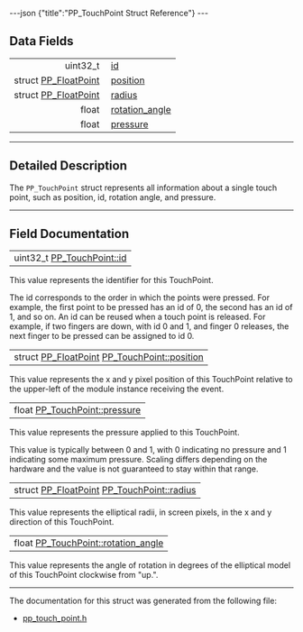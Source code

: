 ---json {"title":"PP_TouchPoint Struct Reference"} ---

## Data Fields

<table><tbody><tr class="odd"><td style="text-align: right;">uint32_t </td><td><a href="/docs/native-client/pepper_beta/c/struct_p_p___touch_point#a27542ca67fc89c4fe41050750b80fc3b" class="el">id</a></td></tr><tr class="even"><td style="text-align: right;">struct <a href="/docs/native-client/pepper_beta/c/struct_p_p___float_point/" class="el">PP_FloatPoint</a> </td><td><a href="/docs/native-client/pepper_beta/c/struct_p_p___touch_point#a5c2dfab481eaafbd40c9b837fc6f9106" class="el">position</a></td></tr><tr class="odd"><td style="text-align: right;">struct <a href="/docs/native-client/pepper_beta/c/struct_p_p___float_point/" class="el">PP_FloatPoint</a> </td><td><a href="/docs/native-client/pepper_beta/c/struct_p_p___touch_point#abcf813398210aaeaa587858f90139292" class="el">radius</a></td></tr><tr class="even"><td style="text-align: right;">float </td><td><a href="/docs/native-client/pepper_beta/c/struct_p_p___touch_point#a8861a485f64399c787093d7fbf609b89" class="el">rotation_angle</a></td></tr><tr class="odd"><td style="text-align: right;">float </td><td><a href="/docs/native-client/pepper_beta/c/struct_p_p___touch_point#a3af90cd7d4415434a1f18a23eb28b2d9" class="el">pressure</a></td></tr></tbody></table>

---

<span id="details" class="anchor" style="margin: 0;"></span>

## Detailed Description

The `PP_TouchPoint` struct represents all information about a single touch point, such as position, id, rotation angle, and pressure.

---

## Field Documentation

<span id="a27542ca67fc89c4fe41050750b80fc3b" class="anchor" style="margin: 0;"></span>

<table><tbody><tr class="odd"><td>uint32_t <a href="/docs/native-client/pepper_beta/c/struct_p_p___touch_point#a27542ca67fc89c4fe41050750b80fc3b" class="el">PP_TouchPoint::id</a></td></tr></tbody></table>

This value represents the identifier for this TouchPoint.

The id corresponds to the order in which the points were pressed. For example, the first point to be pressed has an id of 0, the second has an id of 1, and so on. An id can be reused when a touch point is released. For example, if two fingers are down, with id 0 and 1, and finger 0 releases, the next finger to be pressed can be assigned to id 0.

<span id="a5c2dfab481eaafbd40c9b837fc6f9106" class="anchor" style="margin: 0;"></span>

<table><tbody><tr class="odd"><td>struct <a href="/docs/native-client/pepper_beta/c/struct_p_p___float_point/" class="el">PP_FloatPoint</a> <a href="/docs/native-client/pepper_beta/c/struct_p_p___touch_point#a5c2dfab481eaafbd40c9b837fc6f9106" class="el">PP_TouchPoint::position</a></td></tr></tbody></table>

This value represents the x and y pixel position of this TouchPoint relative to the upper-left of the module instance receiving the event.

<span id="a3af90cd7d4415434a1f18a23eb28b2d9" class="anchor" style="margin: 0;"></span>

<table><tbody><tr class="odd"><td>float <a href="/docs/native-client/pepper_beta/c/struct_p_p___touch_point#a3af90cd7d4415434a1f18a23eb28b2d9" class="el">PP_TouchPoint::pressure</a></td></tr></tbody></table>

This value represents the pressure applied to this TouchPoint.

This value is typically between 0 and 1, with 0 indicating no pressure and 1 indicating some maximum pressure. Scaling differs depending on the hardware and the value is not guaranteed to stay within that range.

<span id="abcf813398210aaeaa587858f90139292" class="anchor" style="margin: 0;"></span>

<table><tbody><tr class="odd"><td>struct <a href="/docs/native-client/pepper_beta/c/struct_p_p___float_point/" class="el">PP_FloatPoint</a> <a href="/docs/native-client/pepper_beta/c/struct_p_p___touch_point#abcf813398210aaeaa587858f90139292" class="el">PP_TouchPoint::radius</a></td></tr></tbody></table>

This value represents the elliptical radii, in screen pixels, in the x and y direction of this TouchPoint.

<span id="a8861a485f64399c787093d7fbf609b89" class="anchor" style="margin: 0;"></span>

<table><tbody><tr class="odd"><td>float <a href="/docs/native-client/pepper_beta/c/struct_p_p___touch_point#a8861a485f64399c787093d7fbf609b89" class="el">PP_TouchPoint::rotation_angle</a></td></tr></tbody></table>

This value represents the angle of rotation in degrees of the elliptical model of this TouchPoint clockwise from "up.".

---

The documentation for this struct was generated from the following file:

- <a href="/docs/native-client/pepper_beta/c/pp__touch__point_8h/" class="el">pp_touch_point.h</a>
